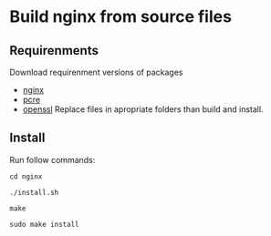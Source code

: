 Build nginx from source files
================

## Requirenments

Download requirenment versions of packages
- [nginx](https://nginx.org/download/)
- [pcre](https://ftp.pcre.org/pub/pcre/)
- [openssl](http://artfiles.org/openssl.org/source/)
Replace files in apropriate folders than build and install.

## Install

Run follow commands:

``cd nginx``

``./install.sh``

``make``

``sudo make install``
